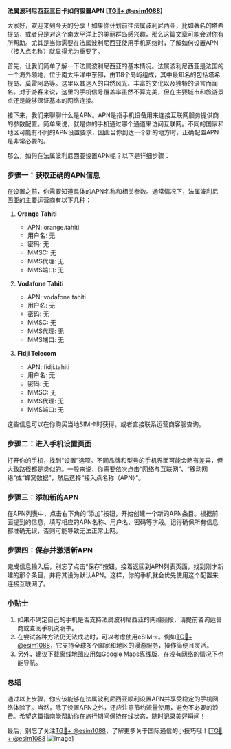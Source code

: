 **法属波利尼西亚三日卡如何設置APN [[TG💪+ @esim1088](https://t.me/s/esim1088)]**

大家好，欢迎来到今天的分享！如果你计划前往法属波利尼西亚，比如著名的塔希提岛，或者只是对这个南太平洋上的美丽群岛感兴趣，那么这篇文章可能会对你有所帮助。尤其是当你需要在法属波利尼西亚使用手机网络时，了解如何设置APN（接入点名称）就显得尤为重要了。

首先，让我们简单了解一下法属波利尼西亚的基本情况。法属波利尼西亚是法国的一个海外领地，位于南太平洋中东部，由118个岛屿组成，其中最知名的包括塔希提岛、莫雷阿岛等。这里以其迷人的自然风光、丰富的文化以及独特的语言而闻名。对于游客来说，这里的手机信号覆盖率虽然不算完美，但在主要城市和旅游景点还是能够保证基本的网络连接。

接下来，我们来聊聊什么是APN。APN是指手机设备用来连接互联网服务提供商的参数配置。简单来说，就是你的手机通过哪个通道来访问互联网。不同的国家和地区可能有不同的APN设置要求，因此当你到达一个新的地方时，正确配置APN是非常必要的。

那么，如何在法属波利尼西亚设置APN呢？以下是详细步骤：

### 步骤一：获取正确的APN信息

在设置之前，你需要知道具体的APN名称和相关参数。通常情况下，法属波利尼西亚的主要运营商有以下几种：

1. **Orange Tahiti**  
   - APN: orange.tahiti  
   - 用户名: 无  
   - 密码: 无  
   - MMSC: 无  
   - MMS代理: 无  
   - MMS端口: 无  

2. **Vodafone Tahiti**  
   - APN: vodafone.tahiti  
   - 用户名: 无  
   - 密码: 无  
   - MMSC: 无  
   - MMS代理: 无  
   - MMS端口: 无  

3. **Fidji Telecom**  
   - APN: fidji.tahiti  
   - 用户名: 无  
   - 密码: 无  
   - MMSC: 无  
   - MMS代理: 无  
   - MMS端口: 无  

这些信息可以在你购买当地SIM卡时获得，或者直接联系运营商客服查询。

### 步骤二：进入手机设置页面

打开你的手机，找到“设置”选项。不同品牌和型号的手机界面可能会略有差异，但大致路径都是类似的。一般来说，你需要依次点击“网络与互联网”、“移动网络”或“蜂窝数据”，然后选择“接入点名称（APN）”。

### 步骤三：添加新的APN

在APN列表中，点击右下角的“添加”按钮，开始创建一个新的APN条目。根据前面提到的信息，填写相应的APN名称、用户名、密码等字段。记得确保所有信息都准确无误，否则可能导致无法正常上网。

### 步骤四：保存并激活新APN

完成信息输入后，别忘了点击“保存”按钮。接着返回到APN列表页面，找到刚才新建的那个条目，并将其设为默认APN。这样，你的手机就会优先使用这个配置来连接互联网了。

### 小贴士

1. 如果不确定自己的手机是否支持法属波利尼西亚的网络频段，请提前咨询运营商或查阅手机说明书。
2. 在尝试各种方法仍无法成功时，可以考虑使用eSIM卡。例如[TG💪+ @esim1088](https://t.me/s/esim1088)，它支持全球多个国家和地区的漫游服务，操作简便且灵活。
3. 另外，建议下载离线地图应用如Google Maps离线版，在没有网络的情况下也能导航。

### 总结

通过以上步骤，你应该能够在法属波利尼西亚顺利设置APN并享受稳定的手机网络体验了。当然，除了设置APN之外，还应注意节约流量使用，避免不必要的浪费。希望这篇指南能帮助你在旅行期间保持在线状态，随时记录美好瞬间！

最后，别忘了关注[TG💪+ @esim1088](https://t.me/s/esim1088)，了解更多关于国际通信的小技巧哦！[[TG💪+ @esim1088](https://t.me/s/esim1088) ![Image](https://i.postimg.cc/4NQfJmqS/Snipaste-2025-05-13-00-14-12.png)]